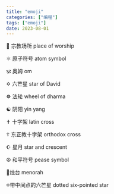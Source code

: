 ```yaml
---
title: "emoji"
categories: ["编程"]
tags: ["emoji"]
date: 2023-08-01
---
```

🛐 宗教场所 place of worship

⚛️ 原子符号 atom symbol

🕉️ 奥姆 om

✡️ 六芒星 star of David

☸️ 法轮 wheel of dharma

☯️ 阴阳 yin yang

✝️ 十字架 latin cross

☦️ 东正教十字架 orthodox cross

☪️ 星月 star and crescent

☮️ 和平符号 pease symbol

🕎烛台 menorah

🔯带中间点的六芒星 dotted six-pointed star